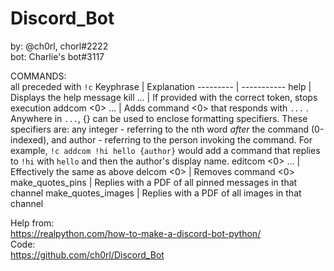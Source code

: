 # Discord_Bot

by: @ch0rl, chorl#2222  
bot: Charlie's bot#3117


COMMANDS:  
all preceded with `!c`
Keyphrase | Explanation
--------- | -----------
help | Displays the help message
kill ... | If provided with the correct token, stops execution
addcom <0> ... | Adds command <0> that responds with `...` . Anywhere in `...`, {} can be used to enclose formatting specifiers. These specifiers are: any integer - referring to the nth word *after* the command (0-indexed), and author - referring to the person invoking the command. For example, `!c addcom !hi hello {author}` would add a command that replies to `!hi` with `hello` and then the author's display name.
editcom <0> ... | Effectively the same as above
delcom <0> | Removes command <0>
make_quotes_pins | Replies with a PDF of all pinned messages in that channel
make_quotes_images | Replies with a PDF of all images in that channel

Help from:  
https://realpython.com/how-to-make-a-discord-bot-python/  
Code:  
https://github.com/ch0rl/Discord_Bot
